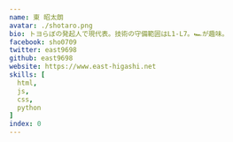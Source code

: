 ```yaml
---
name: 東 昭太朗
avatar: ./shotaro.png
bio: トヨらぼの発起人で現代表。技術の守備範囲はL1-L7。🏎が趣味。
facebook: sho0709
twitter: east9698
github: east9698
website: https://www.east-higashi.net
skills: [
  html,
  js,
  css,
  python
]
index: 0
---
```

